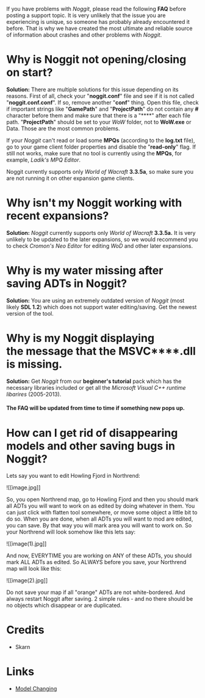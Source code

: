 If you have problems with _Noggit_, please read the following **FAQ** before posting a support topic. It is very unlikely that the issue you are experiencing is unique, so someone has probably already encountered it before. That is why we have created the most ultimate and reliable source of information about crashes and other problems with _Noggit_.

# Why is Noggit not opening/closing on start?

**Solution:** There are multiple solutions for this issue depending on its reasons. First of all, check your "**noggit.conf**" file and see if it is not called "**noggit.conf.conf**". If so, remove another "**conf**" thing. Open this file, check if important strings like "**GamePath**" and "**ProjectPath**" do not contain any **#** character before them and make sure that there is a "**\**" after each file path. "**ProjectPath**" should be set to your _WoW_ folder, not to **WoW.exe** or Data. Those are the most common problems.

If your _Noggit_ can't read or load some **MPQs** (according to the **log.txt** file), go to your game client folder properties and disable the "**read-only**" flag. If still not works, make sure that no tool is currently using the **MPQs**, for example, _Ladik's MPQ Editor_.

Noggit currently supports only _World of Wacraft_ **3.3.5a**, so make sure you are not running it on other expansion game clients.

# Why isn't my Noggit working with recent expansions?

**Solution:** _Noggit_ currently supports only _World of Wacraft_ **3.3.5a.** It is very unlikely to be updated to the later expansions, so we would recommend you to check _Cromon's Neo Editor_ for editing _WoD_ and other later expansions.

# Why is my water missing after saving ADTs in Noggit?

**Solution:** You are using an extremely outdated version of _Noggit_ (most likely **SDL 1.2**) which does not support water editing/saving. Get the newest version of the tool.

# Why is my Noggit displaying the message that the MSVC****.dll is missing.

**Solution:** Get _Noggit_ from our **beginner's tutorial** pack which has the necessary libraries included or get all the _Microsoft Visual C++ runtime libarires_ (2005-2013).

#### The FAQ will be updated from time to time if something new pops up.

# How can I get rid of disappearing models and other saving bugs in Noggit?

Lets say you want to edit Howling Fjord in Northrend:

![[image.jpg]]

So, you open Northrend map, go to Howling Fjord and then you should mark all ADTs you will want to work on as edited by doing whatever in them. You can just click with flatten tool somewhere, or move some object a little bit to do so. When you are done, when all ADTs you will want to mod are edited, you can save. By that way you will mark area you will want to work on. So your Northrend will look somehow like this lets say:

![[image(1).jpg]]

And now, EVERYTIME you are working on ANY of these ADTs, you should mark ALL ADTs as edited. So ALWAYS before you save, your Northrend map will look like this:

![[image(2).jpg]]

Do not save your map if all "orange" ADTs are not white-bordered. And always restart Noggit after saving. 2 simple rules - and no there should be no objects which disappear or are duplicated.

# Credits

- Skarn

# Links

- [Model Changing](http://www.model-changing.net/forums/topic/22-ultimate-noggit-error-faq/)